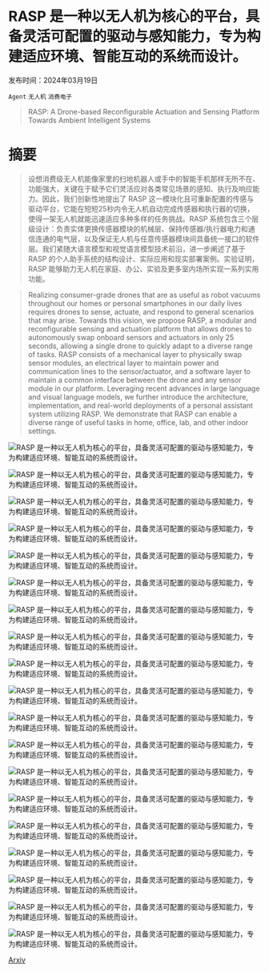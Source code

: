 # RASP 是一种以无人机为核心的平台，具备灵活可配置的驱动与感知能力，专为构建适应环境、智能互动的系统而设计。

发布时间：2024年03月19日

`Agent` `无人机` `消费电子`

> RASP: A Drone-based Reconfigurable Actuation and Sensing Platform Towards Ambient Intelligent Systems

# 摘要

> 设想消费级无人机能像家里的扫地机器人或手中的智能手机那样无所不在、功能强大，关键在于赋予它们灵活应对各类常见场景的感知、执行及响应能力。因此，我们创新性地提出了 RASP 这一模块化且可重新配置的传感与驱动平台，它能在短短25秒内令无人机自动完成传感器和执行器的切换，使得一架无人机就能迅速适应多种多样的任务挑战。RASP 系统包含三个层级设计：负责实体更换传感器模块的机械层、保持传感器/执行器电力和通信连通的电气层，以及保证无人机与任意传感器模块间具备统一接口的软件层。我们紧随大语言模型和视觉语言模型技术前沿，进一步阐述了基于 RASP 的个人助手系统的结构设计、实际应用和现实部署案例。实验证明，RASP 能够助力无人机在家庭、办公、实验及更多室内场所实现一系列实用功能。

> Realizing consumer-grade drones that are as useful as robot vacuums throughout our homes or personal smartphones in our daily lives requires drones to sense, actuate, and respond to general scenarios that may arise. Towards this vision, we propose RASP, a modular and reconfigurable sensing and actuation platform that allows drones to autonomously swap onboard sensors and actuators in only 25 seconds, allowing a single drone to quickly adapt to a diverse range of tasks. RASP consists of a mechanical layer to physically swap sensor modules, an electrical layer to maintain power and communication lines to the sensor/actuator, and a software layer to maintain a common interface between the drone and any sensor module in our platform. Leveraging recent advances in large language and visual language models, we further introduce the architecture, implementation, and real-world deployments of a personal assistant system utilizing RASP. We demonstrate that RASP can enable a diverse range of useful tasks in home, office, lab, and other indoor settings.

![RASP 是一种以无人机为核心的平台，具备灵活可配置的驱动与感知能力，专为构建适应环境、智能互动的系统而设计。](../../../paper_images/2403.12853/operating_principle_new.png)

![RASP 是一种以无人机为核心的平台，具备灵活可配置的驱动与感知能力，专为构建适应环境、智能互动的系统而设计。](../../../paper_images/2403.12853/x1.png)

![RASP 是一种以无人机为核心的平台，具备灵活可配置的驱动与感知能力，专为构建适应环境、智能互动的系统而设计。](../../../paper_images/2403.12853/x2.png)

![RASP 是一种以无人机为核心的平台，具备灵活可配置的驱动与感知能力，专为构建适应环境、智能互动的系统而设计。](../../../paper_images/2403.12853/x3.png)

![RASP 是一种以无人机为核心的平台，具备灵活可配置的驱动与感知能力，专为构建适应环境、智能互动的系统而设计。](../../../paper_images/2403.12853/x4.png)

![RASP 是一种以无人机为核心的平台，具备灵活可配置的驱动与感知能力，专为构建适应环境、智能互动的系统而设计。](../../../paper_images/2403.12853/x5.png)

![RASP 是一种以无人机为核心的平台，具备灵活可配置的驱动与感知能力，专为构建适应环境、智能互动的系统而设计。](../../../paper_images/2403.12853/x6.png)

![RASP 是一种以无人机为核心的平台，具备灵活可配置的驱动与感知能力，专为构建适应环境、智能互动的系统而设计。](../../../paper_images/2403.12853/x7.png)

![RASP 是一种以无人机为核心的平台，具备灵活可配置的驱动与感知能力，专为构建适应环境、智能互动的系统而设计。](../../../paper_images/2403.12853/x8.png)

![RASP 是一种以无人机为核心的平台，具备灵活可配置的驱动与感知能力，专为构建适应环境、智能互动的系统而设计。](../../../paper_images/2403.12853/x9.png)

![RASP 是一种以无人机为核心的平台，具备灵活可配置的驱动与感知能力，专为构建适应环境、智能互动的系统而设计。](../../../paper_images/2403.12853/x10.png)

![RASP 是一种以无人机为核心的平台，具备灵活可配置的驱动与感知能力，专为构建适应环境、智能互动的系统而设计。](../../../paper_images/2403.12853/x11.png)

![RASP 是一种以无人机为核心的平台，具备灵活可配置的驱动与感知能力，专为构建适应环境、智能互动的系统而设计。](../../../paper_images/2403.12853/x12.png)

![RASP 是一种以无人机为核心的平台，具备灵活可配置的驱动与感知能力，专为构建适应环境、智能互动的系统而设计。](../../../paper_images/2403.12853/x13.png)

![RASP 是一种以无人机为核心的平台，具备灵活可配置的驱动与感知能力，专为构建适应环境、智能互动的系统而设计。](../../../paper_images/2403.12853/x14.png)

![RASP 是一种以无人机为核心的平台，具备灵活可配置的驱动与感知能力，专为构建适应环境、智能互动的系统而设计。](../../../paper_images/2403.12853/x15.png)

![RASP 是一种以无人机为核心的平台，具备灵活可配置的驱动与感知能力，专为构建适应环境、智能互动的系统而设计。](../../../paper_images/2403.12853/x16.png)

![RASP 是一种以无人机为核心的平台，具备灵活可配置的驱动与感知能力，专为构建适应环境、智能互动的系统而设计。](../../../paper_images/2403.12853/x17.png)

![RASP 是一种以无人机为核心的平台，具备灵活可配置的驱动与感知能力，专为构建适应环境、智能互动的系统而设计。](../../../paper_images/2403.12853/llm_example.png)

[Arxiv](https://arxiv.org/abs/2403.12853)